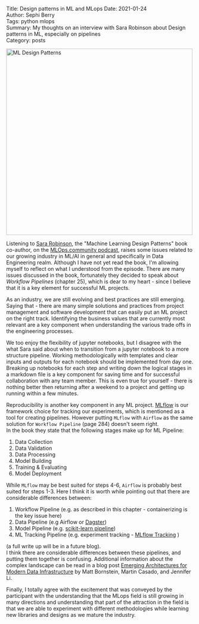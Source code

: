 Title: Design patterns in ML and MLops
Date: 2021-01-24  
Author: Sephi Berry   
Tags: python mlops  
Summary: My thoughts on an interview with Sara Robinson about  Design patterns in ML, especially on pipelines  
Category: posts  
<!-- status: draft -->

<img src="https://images-na.ssl-images-amazon.com/images/I/51pSVhMRMkL._SX379_BO1,204,203,200_.jpg" alt="ML Design Patterns" height="500" href="https://www.oreilly.com/library/view/machine-learning-design/9781098115777/" />  


Listening to [Sara Robinson](https://www.linkedin.com/in/sara-robinson-40377924/), the "Machine Learning Design Patterns" book co-author, on the [MLOps.community podcast](https://podcastaddict.com/episode/117142559), raises some issues related to our growing industry in ML/AI in general and specifically in Data Engineering realm. Although I have not yet read the book, I'm allowing myself to reflect on what I understood from the episode. There are many issues discussed in the book, fortunately they decided to speak about *Workflow Pipelines* (chapter 25), which is dear to my heart - since I believe that it is a key element for successful ML projects.

As an industry, we are still evolving and best practices are still emerging. Saying that - there are many simple solutions and practices from project management and software development that can easily put an ML project on the right track. Identifying the business values that are currently most relevant are a key component when understanding the various trade offs in the engineering processes.

We too enjoy the flexibility of jupyter notebooks, but I disagree with the what Sara said about when to transition from a jupyter notebook to a more structure pipeline. Working methodologically with templates and clear inputs and outputs for each notebook should be implemented from day one. Breaking up notebooks for each step and writing down the logical stages in a markdown file is a key component for saving time and for successful collaboration with any team member. This is even true for yourself - there is nothing better then returning after a weekend to a project and getting up running within a few minutes.  

Reproducibility is another key component in any ML project. [MLflow](https://mlflow.org) is our framework choice for tracking our experiments, which is mentioned as a tool for creating pipelines. However putting `MLflow` with `Airflow` as the same solution for `Workflow Pipeline` (page 284) doesn't seem right.  
In the book they state that the following stages make up for ML Pipeline:  
1. Data Collection  
2. Data Validation  
3. Data Processing  
4. Model Building  
5. Training & Evaluating  
6. Model Deployment  

While `MLflow` may be best suited for steps 4-6, `Airflow` is probably best suited for steps 1-3. 
Here I think it is worth while pointing out that there are considerable differences between:  
1. Workflow Pipeline (e.g. as described in this chapter - containerizing is the key issue here)   
2. Data Pipeline (e.g Airflow or [Dagster](https://dagster.io/))  
3. Model Pipeline (e.g. [scikit-learn pipeline](https://scikit-learn.org/stable/modules/generated/sklearn.pipeline.Pipeline.html))  
4. ML Tracking Pipeline (e.g. experiment tracking - [MLflow Tracking](https://mlflow.org/docs/latest/tracking.html) )   

(a full write up will be in a future blog).  
I think there are considerable differences between these pipelines, and putting them together is confusing. Additional information about the complex landscape can be read in a blog post [Emerging Architectures for Modern Data Infrastructure](https://a16z.com/2020/10/15/the-emerging-architectures-for-modern-data-infrastructure/) by Matt Bornstein, Martin Casado, and Jennifer Li.

Finally, I totally agree with the excitement that was conveyed by the participant with the understanding that the MLops field is still growing in many directions and understanding that part of the attraction in the field is that we are able to experiment with different methodologies while learning new libraries and designs as we mature the industry. 
